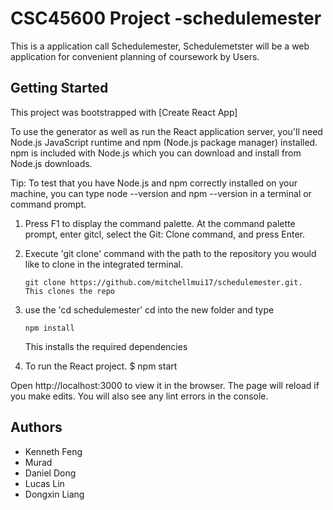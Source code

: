 # CSC45600 Project -schedulemester

This is a application call Schedulemester, Schedulemetster will be a web application for convenient planning of coursework by Users. 

## Getting Started

This project was bootstrapped with [Create React App]

To use the generator as well as run the React application server, you'll need Node.js JavaScript runtime and npm (Node.js package manager) installed. npm is included with Node.js which you can download and install from Node.js downloads.

Tip: To test that you have Node.js and npm correctly installed on your machine, you can type node --version and npm --version in a terminal or command prompt.

1. Press F1 to display the command palette. At the command palette prompt, enter gitcl, select the Git: Clone command, and press Enter.

2. Execute 'git clone' command with the path to the repository you would like to clone in the integrated terminal. 
    ```
    git clone https://github.com/mitchellmui17/schedulemester.git.  This clones the repo
    ```
3. use the 'cd schedulemester' cd into the new folder and type
    ```
    npm install
    ```
   This installs the required dependencies

4. To run the React project.
    $ npm start

Open http://localhost:3000 to view it in the browser.
The page will reload if you make edits.
You will also see any lint errors in the console.

## Authors
 - Kenneth Feng
 - Murad
 - Daniel Dong
 - Lucas Lin
 - Dongxin Liang